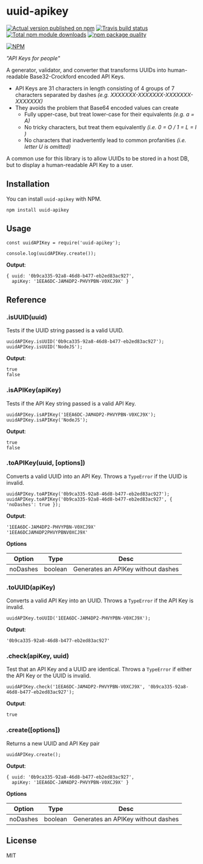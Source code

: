# uuid-apikey

[![Actual version published on npm](http://img.shields.io/npm/v/uuid-apikey.svg)](https://www.npmjs.org/package/uuid-apikey)
[![Travis build status](https://travis-ci.org/chronosis/uuid-apikey.svg)](https://www.npmjs.org/package/uuid-apikey)
[![Total npm module downloads](http://img.shields.io/npm/dt/uuid-apikey.svg)](https://www.npmjs.org/package/uuid-apikey)
[![npm package quality](http://npm.packagequality.com/shield/uuid-apikey.svg)](https://www.npmjs.org/package/uuid-apikey)

[![NPM](https://nodei.co/npm/uuid-apikey.png?downloads=true)](https://nodei.co/npm/uuid-apikey/)

*"API Keys for people"*

A generator, validator, and converter that transforms UUIDs into human-readable Base32-Crockford encoded API Keys.

 * API Keys are 31 characters in length consisting of 4 groups of 7 characters separated by dashes *(e.g. XXXXXXX-XXXXXXX-XXXXXXX-XXXXXXX)*
 * They avoids the problem that Base64 encoded values can create
   * Fully upper-case, but treat lower-case for their equivalents *(e.g. a = A)*
   * No tricky characters, but treat them equivalently *(i.e. 0 = O / 1 = L = I )*
   * No characters that inadvertently lead to common profanities *(i.e. letter U is omitted)*


A common use for this library is to allow UUIDs to be stored in a host DB, but to display a human-readable API Key to a user.

## Installation
You can install `uuid-apikey` with NPM.
```shell
npm install uuid-apikey
```
## Usage
```es2016
const uuidAPIKey = require('uuid-apikey');

console.log(uuidAPIKey.create());
```
**Output**:
```
{ uuid: '0b9ca335-92a8-46d8-b477-eb2ed83ac927',
  apiKey: '1EEA6DC-JAM4DP2-PHVYPBN-V0XCJ9X' }
```

## Reference

### .isUUID(uuid)
Tests if the UUID string passed is a valid UUID.
```es2016
uuidAPIKey.isUUID('0b9ca335-92a8-46d8-b477-eb2ed83ac927');
uuidAPIKey.isUUID('NodeJS');
```
**Output**:
```
true
false
```

### .isAPIKey(apiKey)
Tests if the API Key string passed is a valid API Key.
```es2016
uuidAPIKey.isAPIKey('1EEA6DC-JAM4DP2-PHVYPBN-V0XCJ9X');
uuidAPIKey.isAPIKey('NodeJS');
```
**Output**:
```
true
false
```

### .toAPIKey(uuid, [options])
Converts a valid UUID into an API Key. Throws a `TypeError` if the UUID is invalid.
```es2016
uuidAPIKey.toAPIKey('0b9ca335-92a8-46d8-b477-eb2ed83ac927');
uuidAPIKey.toAPIKey('0b9ca335-92a8-46d8-b477-eb2ed83ac927', { 'noDashes': true });
```
**Output**:
```
'1EEA6DC-JAM4DP2-PHVYPBN-V0XCJ9X'
'1EEA6DCJAM4DP2PHVYPBNV0XCJ9X'
```
**Options**

| Option | Type | Desc |
| ------ | ---- | ---- |
| noDashes | boolean | Generates an APIKey without dashes |

### .toUUID(apiKey)
Converts a valid API Key into an UUID. Throws a `TypeError` if the API Key is invalid.
```es2016
uuidAPIKey.toUUID('1EEA6DC-JAM4DP2-PHVYPBN-V0XCJ9X');
```
**Output**:
```
'0b9ca335-92a8-46d8-b477-eb2ed83ac927'
```

### .check(apiKey, uuid)
Test that an API Key and a UUID are identical. Throws a `TypeError` if either the API Key or the UUID is invalid.
```es2016
uuidAPIKey.check('1EEA6DC-JAM4DP2-PHVYPBN-V0XCJ9X', '0b9ca335-92a8-46d8-b477-eb2ed83ac927');
```
**Output**:
```
true
```

### .create([options])
Returns a new UUID and API Key pair
```es2016
uuidAPIKey.create();
```
**Output**:
```
{ uuid: '0b9ca335-92a8-46d8-b477-eb2ed83ac927',
  apiKey: '1EEA6DC-JAM4DP2-PHVYPBN-V0XCJ9X' }
```
**Options**

| Option | Type | Desc |
| ------ | ---- | ---- |
| noDashes | boolean | Generates an APIKey without dashes |

## License
MIT
